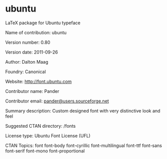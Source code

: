 ubuntu
======

LaTeX package for Ubuntu typeface

Name of contribution: ubuntu

Version number: 0.80

Version date: 2011-09-26

Author: Dalton Maag

Foundry: Canonical

Website: http://font.ubuntu.com

Contributor name: Pander

Contributor email: pander@users.sourceforge.net

Summary description: Custom designed font with very distinctive look and feel

Suggested CTAN directory: /fonts

License type: Ubuntu Font License (UFL)

CTAN Topics: font font-body font-cyrillic font-multilingual font-ttf font-sans font-serif font-mono font-proportional
